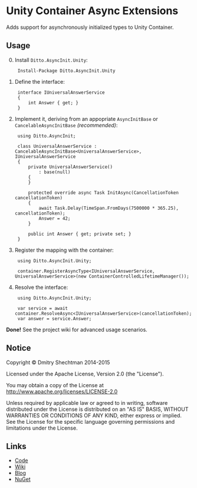 ﻿Unity Container Async Extensions
================================

Adds support for asynchronously initialized types to Unity Container.

Usage
-----

0. Install `Ditto.AsyncInit.Unity`:

        Install-Package Ditto.AsyncInit.Unity

1. Define the interface:

        interface IUniversalAnswerService
        {
            int Answer { get; }
        }

2. Implement it, deriving from an appopriate `AsyncInitBase` or `CancelableAsyncInitBase` _(recommended)_:

        using Ditto.AsyncInit;

        class UniversalAnswerService : CancelableAsyncInitBase<UniversalAnswerService>, IUniversalAnswerService
        {
            private UniversalAnswerService()
                : base(null)
            {
            }

            protected override async Task InitAsync(CancellationToken cancellationToken)
            {
                await Task.Delay(TimeSpan.FromDays(7500000 * 365.25), cancellationToken);
                Answer = 42;
            }

            public int Answer { get; private set; }
        }

2. Register the mapping with the container:

        using Ditto.AsyncInit.Unity;

        container.RegisterAsyncType<IUniversalAnswerService, UniversalAnswerService>(new ContainerControlledLifetimeManager());

3. Resolve the interface:

        using Ditto.AsyncInit.Unity;

        var service = await container.ResolveAsync<IUniversalAnswerService>(cancellationToken);
        var answer = service.Answer;

**Done!** See the project wiki for advanced usage scenarios.

Notice
------

   Copyright © Dmitry Shechtman 2014-2015

   Licensed under the Apache License, Version 2.0 (the "License").

   You may obtain a copy of the License at
   http://www.apache.org/licenses/LICENSE-2.0

   Unless required by applicable law or agreed to in writing, software
   distributed under the License is distributed on an "AS IS" BASIS,
   WITHOUT WARRANTIES OR CONDITIONS OF ANY KIND, either express or implied.
   See the License for the specific language governing permissions and
   limitations under the License.

Links
-----

* [Code](https://github.com/dmitry-shechtman/AsyncInit)
* [Wiki](https://github.com/dmitry-shechtman/AsyncInit/wiki)
* [Blog](https://shecht.wordpress.com/category/asyncactivator/)
* [NuGet](https://nuget.org/packages/Ditto.AsyncInit.Unity)
